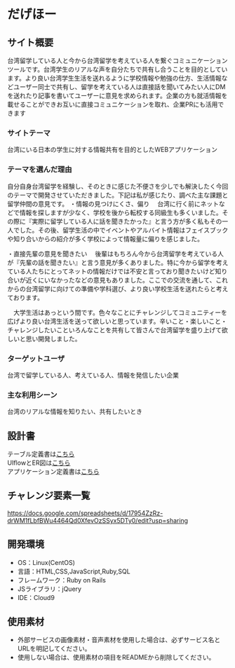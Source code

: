 # だげほー

## サイト概要
台湾留学している人と今から台湾留学を考えている人を繋ぐコミュニケーションツールです。台湾学生のリアルな声を自分たちで共有し合うことを目的としています。より良い台湾学生生活を送れるように学校情報や勉強の仕方、生活情報などユーザー同士で共有し、留学を考えている人は直接話を聞いてみたい人にDMを送れたり記事を書いてユーザーに意見を求められます。企業の方も就活情報を載せることができお互いに直接コミュニケーションを取れ、企業PRにも活用できます

### サイトテーマ
台湾にいる日本の学生に対する情報共有を目的としたWEBアプリケーション

### テーマを選んだ理由
自分自身台湾留学を経験し、そのときに感じた不便さを少しでも解決したく今回のテーマで開発させていただきました。下記は私が感じたり、調べた主な課題と留学仲間の意見です。
・情報の見つけにくさ、偏り
　台湾に行く前にネットなどで情報を探しますが少なく、学校を後から転校する同級生も多くいました。その際に『実際に留学している人に話を聞きたかった』と言う方が多く私もその一人でした。その後、留学生活の中でイベントやアルバイト情報はフェイスブックや知り合いからの紹介が多く学校によって情報量に偏りを感じました。

・直接先輩の意見を聞きたい
　後輩はもちろん今から台湾留学を考えている人が『先輩の話を聞きたい』と言う意見が多くありました。特に今から留学を考えている人たちにとってネットの情報だけでは不安と言っており聞きたいけど知り合いが近くにいなかったなどの意見もありました。ここでの交流を通して、これからの台湾留学に向けての準備や学科選び、より良い学校生活を送れたらと考えております。

　大学生活はあっという間です。色々なことにチャレンジしてコミュニティーを広げより良い台湾生活を送って欲しいと思っています。辛いこと・楽しいこと・チャレンジしたいこといろんなことを共有して皆さんで台湾留学を盛り上げて欲しいと思い開発しました。

### ターゲットユーザ
台湾で留学している人、考えている人、情報を発信したい企業

### 主な利用シーン
台湾のリアルな情報を知りたい、共有したいとき

## 設計書
テーブル定義書は<a href="https://docs.google.com/spreadsheets/d/105wjydonBriICGMTxbHyqbH22r6UJp6_7d4sETbTyRI/edit?usp=sharing">こちら</a><br>
UIflowとER図は<a href="https://drive.google.com/file/d/18l8QGOw0PqkGRPqusUPhA7Zp4Hu1jgP7/view?usp=sharing">こちら</a><br>
アプリケーション定義書は<a href="https://docs.google.com/spreadsheets/d/1kVEwBTgZISuSpTlp-HYVzmWd3WJOW3eG5UgAHaPnAFQ/edit?usp=sharing">こちら</a><br>

## チャレンジ要素一覧
https://docs.google.com/spreadsheets/d/17954ZzRz-drWM1fLbfBWu4464Qd0XfevOzSSyx5DTy0/edit?usp=sharing

## 開発環境
- OS：Linux(CentOS)
- 言語：HTML,CSS,JavaScript,Ruby,SQL
- フレームワーク：Ruby on Rails
- JSライブラリ：jQuery
- IDE：Cloud9

## 使用素材
- 外部サービスの画像素材・音声素材を使用した場合は、必ずサービス名とURLを明記してください。
- 使用しない場合は、使用素材の項目をREADMEから削除してください。